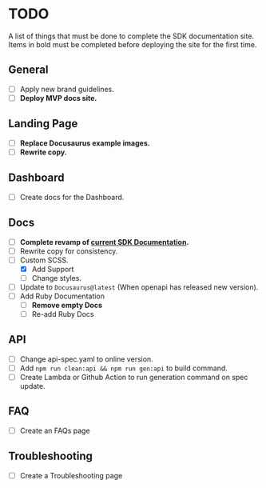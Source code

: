 # TODO

A list of things that must be done to complete the SDK documentation site. Items
in bold must be completed before deploying the site for the first time.

## General

- [ ] Apply new brand guidelines.
- [ ] **Deploy MVP docs site.**

## Landing Page

- [ ] **Replace Docusaurus example images.**
- [ ] **Rewrite copy.**

## Dashboard

- [ ] Create docs for the Dashboard.

## Docs

- [ ] **Complete revamp of [current SDK Documentation](https://absmartly.readme.io).**
- [ ] Rewrite copy for consistency.
- [ ] Custom SCSS.
  - [x] Add Support
  - [ ] Change styles.
- [ ] Update to `Docusaurus@latest` (When openapi has released new version).
- [ ] Add Ruby Documentation
  - [ ] **Remove empty Docs**
  - [ ] Re-add Ruby Docs

## API

- [ ] Change api-spec.yaml to online version.
- [ ] Add `npm run clean:api && npm run gen:api` to build command.
- [ ] Create Lambda or Github Action to run generation command on spec update.

## FAQ

- [ ] Create an FAQs page

## Troubleshooting

- [ ] Create a Troubleshooting page
